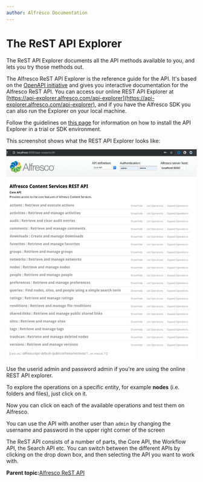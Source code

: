 ```yaml
---
author: Alfresco Documentation
---
```


# The ReST API Explorer

The ReST API Explorer documents all the API methods available to you, and lets you try those methods out.

The Alfresco ReST API Explorer is the reference guide for the API. It's based on the [OpenAPI initiative](https://openapis.org/) and gives you interactive documentation for the Alfresco ReST API. You can access our online REST API Explorer at [https://api-explorer.alfresco.com/api-explorer](https://api-explorer.alfresco.com/api-explorer), and if you have the Alfresco SDK you can also run the Explorer on your local machine.

Follow the guidelines on [this page](../../../concepts/dev-api-by-language-alf-rest-install-api-explorer.md) for information on how to install the API Explorer in a trial or SDK environment.

This screenshot shows what the REST API Explorer looks like:

![](../../../images/dev-api-by-language-alf-rest-api-explorer-1.png)

Use the userid admin and password admin if you're are using the online REST API explorer.

To explore the operations on a specific entity, for example **nodes** \(i.e. folders and files\), just click on it.

Now you can click on each of the available operations and test them on Alfresco.

You can use the API with another user than `admin` by changing the username and password in the upper right corner of the screen

The ReST API consists of a number of parts, the Core API, the Workflow API, the Search API etc. You can switch between the different APIs by clicking on the drop down box, and then selecting the API you want to work with.

**Parent topic:**[Alfresco ReST API](../../../pra/1/topics/pra-welcome-aara.md)

